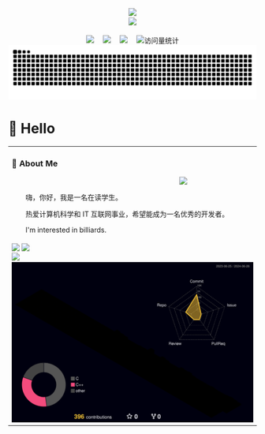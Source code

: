  <div align="center">

  <!-- dynamic typing effect 动态打字效果 -->
  <div>
    <a href="https://blog.sunguoqi.com/">
      <img src="https://readme-typing-svg.demolab.com?font=Fira+Code&pause=1000&width=435&lines=Welcome(%22Future's%2C%20Github%22);祝您愉快度过每一天!&center=true&size=27" />
    </a>
  </div>

  <!-- knock code pictures 敲代码的图片 -->
  <picture>
    <source media="(prefers-color-scheme: dark)" srcset="https://cdn.jsdelivr.net/gh/sun0225SUN/sun0225SUN/assets/images/coding.gif" />
    <source media="(prefers-color-scheme: light)" srcset="https://cdn.jsdelivr.net/gh/sun0225SUN/sun0225SUN/assets/images/developer.svg" height="225px" />
    <img src="https://cdn.jsdelivr.net/gh/sun0225SUN/sun0225SUN/assets/images/coding.gif" />
  </picture>

  <!-- for beauty 留个空行好看点 -->
  <div>&nbsp;</div>

 <div>
    <a href="https:////future.thisis.host/"><img src="https://img.shields.io/badge/Website-博客-blue" /></a>&emsp;
    <a href="https://blog.csdn.net/2301_79408531/"><img src="https://img.shields.io/badge/CSDN-论坛-c32136" /></a>&emsp;
    <a href="https://www.zhihu.com/people/future/"><img src="https://img.shields.io/badge/Zhihu-知乎-blue" /></a>&emsp;
    <!-- visitor statistics logo 访问量统计徽标 -->
    <img src="https://komarev.com/ghpvc/?username=SIMple-lices&label=Views&color=0e75b6&style=flat" alt="访问量统计" />
  </div>

<!-- Snake Code Contribution Map 贪吃蛇代码贡献图 -->
<picture>
  <source media="(prefers-color-scheme: dark)" srcset="https://raw.githubusercontent.com/SIMple-lives/SIMple-lives/output/github-contribution-grid-snake-dark.svg" />
  <source media="(prefers-color-scheme: light)" srcset="https://raw.githubusercontent.com/SIMple-lives/SIMple-lives/output/github-contribution-grid-snake.svg" />
  <img alt="github-snake" src="https://raw.githubusercontent.com/SIMple-lives/SIMple-lives/output/github-contribution-grid-snake-dark.svg" />
</picture>
</div>

#  🙋 Hello

<table>
  
<tr><td>

### 🤺 About Me
<!-- 鸭子 --->
<img align="right" width="150" src="https://cdn.jsdelivr.net/gh/sun0225SUN/sun0225SUN/assets/images/cxyduck.gif" />&emsp;
<p>&emsp;&emsp;嗨，你好，我是一名在读学生。</p>
<p>&emsp;&emsp;热爱计算机科学和 IT 互联网事业，希望能成为一名优秀的开发者。</p>
<p>&emsp;&emsp;I'm interested in billiards.</p>

</td></tr>

<tr><td>
<!-- GitHub 数据统计 -->
<img height="137px" src="https://github-readme-stats-git-masterrstaa-rickstaa.vercel.app/api?username=SIMple-lives&hide_title=true&hide_border=true&show_icons=true&include_all_commits=true&line_height=21text_color=000&icon_color=000&bg_color=0,ea6161,ffc64d,fffc4d,52fa5a&theme=graywhite" />
<img height="137px" src="https://github-readme-stats-git-masterrstaa-rickstaa.vercel.app/api/top-langs/?username=SIMple-lives&hide_title=true&hide_border=true&layout=compact&langs_count=6&text_color=000&icon_color=fff&bg_color=0,52fa5a,4dfcff,c64dff&theme=graywhite" /><br>
 <!-- 分割线 --->
<img width="200%" src="https://cdn.jsdelivr.net/gh/sun0225SUN/sun0225SUN/assets/images/hr.gif" />

 <!-- 老头加鸭子
<img align="left" width="150" src="https://cdn.jsdelivr.net/gh/sun0225SUN/sun0225SUN/assets/images/cxyduck.gif" />&emsp;
<img align="center" src="https://cdn.jsdelivr.net/gh/sun0225SUN/sun0225SUN/assets/images/man.png" />
&emsp;<img align="right" width="150" src="https://cdn.jsdelivr.net/gh/sun0225SUN/sun0225SUN/assets/images/cxyduck.gif" />
--->

<!-- 分割线 
<img width="200%" src="https://cdn.jsdelivr.net/gh/sun0225SUN/sun0225SUN/assets/images/hr.gif" />
--->

<picture>
  <source media="(prefers-color-scheme: dark)" srcset="https://raw.githubusercontent.com/SIMple-lives/SIMple-lives/main/profile-3d-contrib/profile-night-rainbow.svg" />
  <source media="(prefers-color-scheme: light)" srcset="https://raw.githubusercontent.com/SIMple-lives/SIMple-lives/main/profile-3d-contrib/profile-gitblock.svg" />
  <img src="https://raw.githubusercontent.com/SIMple-lives/SIMple-lives/main/profile-3d-contrib/profile-night-rainbow.svg" />
</picture>


<!--
**SIMple-lives/SIMple-lives** is a ✨ _special_ ✨ repository because its `README.md` (this file) appears on your GitHub profile.
<img width="340px" src="https://github-readme-stats.vercel.app/api?username=SIMple-lives&theme=vue-dark&count_private=true&show_icons=true">
<img width="340px" src="https://github-readme-stats.vercel.app/api/top-langs/?username=SIMple-lives&theme=vue-dark&layout=compact">
<img width="340px" src="https://github-readme-stats.vercel.app/api/pin/?username=JSIMple-lives&repo=my-now-blog&theme=dark">
Here are some ideas to get you started:

- 🔭 I’m currently working on ...
- 🌱 I’m currently learning ...
- 👯 I’m looking to collaborate on ...
- 🤔 I’m looking for help with ...
- 💬 Ask me about ...
- 📫 How to reach me: ...
- 😄 Pronouns: ...
- ⚡ Fun fact: ...
<a href="https://space.bilibili.com/3461574968740776/"><img src="https://img.shields.io/badge/Bilibili-B站-ff69b4" /></a>&emsp;
-->
